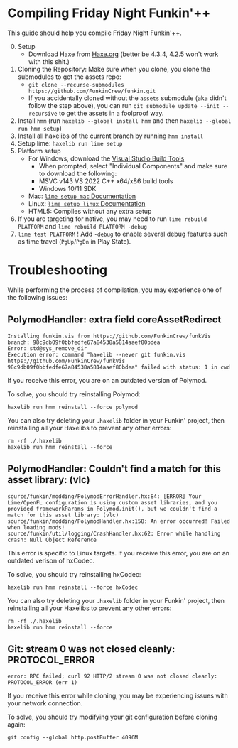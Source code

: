 # Compiling Friday Night Funkin'++

This guide should help you compile Friday Night Funkin'++.

0. Setup
    - Download Haxe from [Haxe.org](https://haxe.org) (better be 4.3.4, 4.2.5 won't work with this shit.)
1. Cloning the Repository: Make sure when you clone, you clone the submodules to get the assets repo:
    - `git clone --recurse-submodules https://github.com/FunkinCrew/funkin.git`
    - If you accidentally cloned without the `assets` submodule (aka didn't follow the step above), you can run `git submodule update --init --recursive` to get the assets in a foolproof way.
2. Install `hmm` (run `haxelib --global install hmm` and then `haxelib --global run hmm setup`)
3. Install all haxelibs of the current branch by running `hmm install`
4. Setup lime: `haxelib run lime setup`
5. Platform setup
   - For Windows, download the [Visual Studio Build Tools](https://aka.ms/vs/17/release/vs_BuildTools.exe)
        - When prompted, select "Individual Components" and make sure to download the following:
        - MSVC v143 VS 2022 C++ x64/x86 build tools
        - Windows 10/11 SDK
    - Mac: [`lime setup mac` Documentation](https://lime.openfl.org/docs/advanced-setup/macos/)
    - Linux: [`lime setup linux` Documentation](https://lime.openfl.org/docs/advanced-setup/linux/)
    - HTML5: Compiles without any extra setup
6. If you are targeting for native, you may need to run `lime rebuild PLATFORM` and `lime rebuild PLATFORM -debug`
7. `lime test PLATFORM` ! Add `-debug` to enable several debug features such as time travel (`PgUp`/`PgDn` in Play State).

# Troubleshooting

While performing the process of compilation, you may experience one of the following issues:

## PolymodHandler: extra field coreAssetRedirect

```
Installing funkin.vis from https://github.com/FunkinCrew/funkVis branch: 98c9db09f0bbfedfe67a84538a5814aaef80bdea
Error: std@sys_remove_dir
Execution error: command "haxelib --never git funkin.vis https://github.com/FunkinCrew/funkVis 98c9db09f0bbfedfe67a84538a5814aaef80bdea" failed with status: 1 in cwd
```

If you receive this error, you are on an outdated version of Polymod.

To solve, you should try reinstalling Polymod:

```
haxelib run hmm reinstall --force polymod
```

You can also try deleting your `.haxelib` folder in your Funkin' project, then reinstalling all your Haxelibs to prevent any other errors:

```
rm -rf ./.haxelib
haxelib run hmm reinstall --force
```

## PolymodHandler: Couldn't find a match for this asset library: (vlc)

```
source/funkin/modding/PolymodErrorHandler.hx:84: [ERROR] Your Lime/OpenFL configuration is using custom asset libraries, and you provided frameworkParams in Polymod.init(), but we couldn't find a match for this asset library: (vlc)
source/funkin/modding/PolymodHandler.hx:158: An error occurred! Failed when loading mods!
source/funkin/util/logging/CrashHandler.hx:62: Error while handling crash: Null Object Reference
```

This error is specific to Linux targets. If you receive this error, you are on an outdated verison of hxCodec.

To solve, you should try reinstalling hxCodec:

```
haxelib run hmm reinstall --force hxCodec
```

You can also try deleting your `.haxelib` folder in your Funkin' project, then reinstalling all your Haxelibs to prevent any other errors:

```
rm -rf ./.haxelib
haxelib run hmm reinstall --force
```

## Git: stream 0 was not closed cleanly: PROTOCOL_ERROR

```
error: RPC failed; curl 92 HTTP/2 stream 0 was not closed cleanly: PROTOCOL_ERROR (err 1)
```

If you receive this error while cloning, you may be experiencing issues with your network connection.

To solve, you should try modifying your git configuration before cloning again:

```
git config --global http.postBuffer 4096M
```
